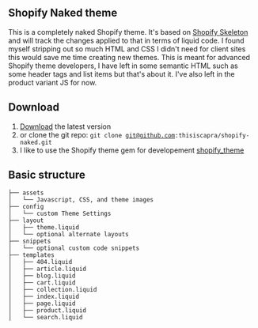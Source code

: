 Shopify Naked theme
---------------------------------------------

This is a completely naked Shopify theme. It's based on <a href="https://github.com/Shopify/skeleton-theme">Shopify Skeleton</a> and will track the changes applied to that in terms of liquid code. I found myself stripping out so much HTML and CSS I didn't need for client sites this would save me time creating new themes. This is meant for advanced Shopify theme developers, I have left in some semantic HTML such as some header tags and list items but that's about it. I've also left in the product variant JS for now.


Download
---------------------
1. <a href="https://github.com/thisiscapra/shopify-naked/archive/master.zip">Download</a> the latest version
2. or clone the git repo: <code>git clone git@github.com:thisiscapra/shopify-naked.git</code>
3. I like to use the Shopify theme gem for developement <a href="https://github.com/Shopify/shopify_theme">shopify_theme</a>

Basic structure
---------------
```
├── assets
│   └── Javascript, CSS, and theme images
├── config
│   └── custom Theme Settings
├── layout
│   ├── theme.liquid
│   └── optional alternate layouts
├── snippets
│   └── optional custom code snippets
├── templates
│   ├── 404.liquid
│   ├── article.liquid
│   ├── blog.liquid
│   ├── cart.liquid
│   ├── collection.liquid
│   ├── index.liquid
│   ├── page.liquid
│   ├── product.liquid
│   └── search.liquid
```
